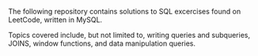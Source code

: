 The following repository contains solutions to SQL excercises found on LeetCode, written in MySQL. 

Topics covered include, but not limited to, writing queries and subqueries, JOINS, window functions, and data manipulation queries.
